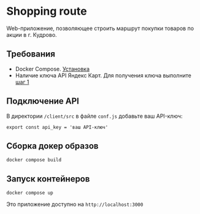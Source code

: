 # Shopping route
Web-приложение, позволяющее строить маршрут покупки товаров по акции в г. Кудрово.

## Требования

* Docker Compose. [Установка](https://docs.docker.com/compose/install/)
* Наличие ключа API Яндекс Карт. Для получения ключа выполните [шаг 1](https://yandex.ru/dev/maps/jsapi/doc/2.1/quick-start/index.html)

## Подключение API 
В директории `/client/src` в файле `conf.js` добавьте ваш API-ключ:

`export const api_key = 'ваш API-ключ'`

## Сборка докер образов

`docker compose build`

## Запуск контейнеров

`docker compose up`

Это приложение доступно на `http://localhost:3000`
